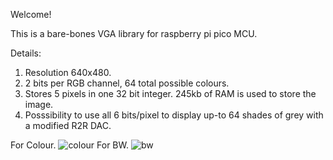 Welcome!

This is a bare-bones VGA library for raspberry pi pico MCU.

Details:
  1. Resolution 640x480.
  2. 2 bits per RGB channel, 64 total possible colours.
  3. Stores 5 pixels in one 32 bit integer. 245kb of RAM is used to store the image.
  4. Posssibility to use all 6 bits/pixel to display up-to 64 shades of grey with a modified R2R DAC.

For Colour. 
![colour](https://github.com/user-attachments/assets/099d034e-4036-4e2f-a5af-6022b92bd5de)
For BW.
![bw](https://github.com/user-attachments/assets/fc036431-00d5-4ef7-bfc5-32a597be5d0e)
